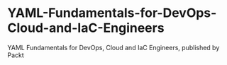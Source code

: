 


# YAML-Fundamentals-for-DevOps-Cloud-and-IaC-Engineers
YAML Fundamentals for DevOps, Cloud and IaC Engineers, published by Packt
